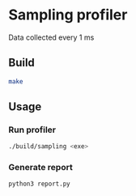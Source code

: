 # Sampling profiler
Data collected every 1 ms
## Build
```bash
make
```
## Usage
### Run profiler
```bash
./build/sampling <exe>
```
### Generate report
```bash
python3 report.py
```
